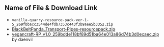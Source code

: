 ## Name of File & Download Link

- ```vanilla-quarry-resource-pack-ver-1-5_269fbbacc3544de4fdb7353c443f3b9aee5b3352.zip```
- [BlackBeltPanda_Transport-Pipes-resourcepack.zip](https://github.com/BlackBeltPanda/Transport-Pipes/blob/master/src/main/resources/wiki/resourcepack.zip)
- [vegancraft-RP_v1.0_259bdde118bf89d51ba64e013a86d74b3d0ecaec.zip](https://www.planetminecraft.com/data-pack/plant-based-foods/) by daenvil
